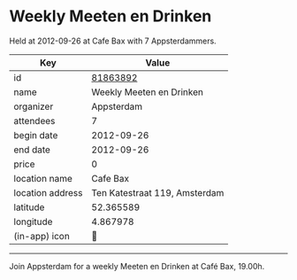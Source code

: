# Weekly Meeten en Drinken
Held at 2012-09-26 at Cafe Bax with 7 Appsterdammers.
        
|Key|Value
|---|---|
|id|[81863892](https://www.meetup.com/appsterdam/events/81863892/)|
|name|Weekly Meeten en Drinken|
|organizer|Appsterdam|
|attendees|7|
|begin date|2012-09-26|
|end date|2012-09-26|
|price|0|
|location name|Cafe Bax|
|location address|Ten Katestraat 119, Amsterdam|
|latitude|52.365589|
|longitude|4.867978|
|(in-app) icon|🍺|

---

Join Appsterdam for a weekly Meeten en Drinken at Café Bax, 19.00h.


